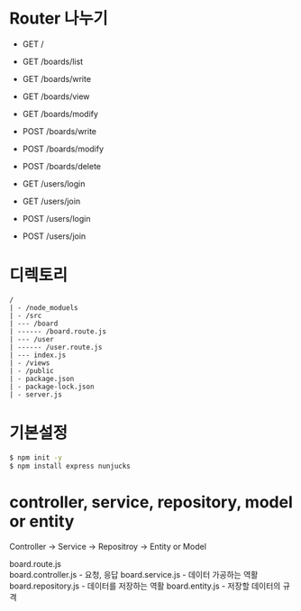 # Router 나누기

-   GET /
-   GET /boards/list
-   GET /boards/write
-   GET /boards/view
-   GET /boards/modify

-   POST /boards/write
-   POST /boards/modify
-   POST /boards/delete

-   GET /users/login
-   GET /users/join
-   POST /users/login
-   POST /users/join

# 디렉토리

```
/
| - /node_moduels
| - /src
| --- /board
| ------ /board.route.js
| --- /user
| ------ /user.route.js
| --- index.js
| - /views
| - /public
| - package.json
| - package-lock.json
| - server.js
```

# 기본설정

```sh
$ npm init -y
$ npm install express nunjucks
```

# controller, service, repository, model or entity

Controller -> Service -> Repositroy -> Entity or Model

board.route.js  
board.controller.js - 요청, 응답
board.service.js - 데이터 가공하는 역활
board.repository.js - 데이터를 저장하는 역활
board.entity.js - 저장할 데이터의 규격
